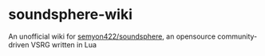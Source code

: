 # soundsphere-wiki
An unofficial wiki for [semyon422/soundsphere](https://github.com/semyon422/soundsphere), an opensource community-driven VSRG written in Lua

